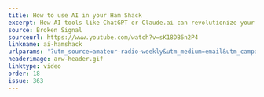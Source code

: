 ```yaml
---
title: How to use AI in your Ham Shack
excerpt: How AI tools like ChatGPT or Claude.ai can revolutionize your Amateur Radio experience.
source: Broken Signal
sourceurl: https://www.youtube.com/watch?v=sK18DB6n2P4
linkname: ai-hamshack
urlparams: '?utm_source=amateur-radio-weekly&utm_medium=email&utm_campaign=newsletter'
headerimage: arw-header.gif
linktype: video
order: 18
issue: 363
---
```

